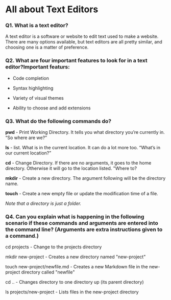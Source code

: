 # All about Text Editors

### Q1. What is a text editor?

A text editor is a software or website to edit text used to make a website. There are many options available, but text editors are all pretty similar, and choosing one is a matter of preference.

### Q2. What are four important features to look for in a text editor?Important featurs:

- Code completion

- Syntax highlighting

- Variety of visual themes

- Ability to choose and add extensions

### Q3. What do the following commands do?

**pwd** - Print Working Directory. It tells you what directory you’re currently in. “So where are we?”

**ls** - list. What is in the current location. It can do a lot more too. “What’s in our current location?”

**cd** - Change Directory. If there are no arguments, it goes to the home directory. Otherwise it will go to the location listed. "Where to?

**mkdir** - Create a new directory. The argument following will be the directory name.

**touch** - Create a new empty file or update the modification time of a file.

*Note that a directory is just a folder.*

### Q4. Can you explain what is happening in the following scenario if these commands and arguments are entered into the command line? (Arguments are extra instructions given to a command.)

cd projects - Change to the projects directory

mkdir new-project - Creates a new directory named "new-project"

touch new-project/newfile.md - Creates a new Markdown file in the new-project directory called "newfile"

cd .. - Changes directory to one directory up (its parent directory)

ls projects/new-project - Lists files in the new-project directory
